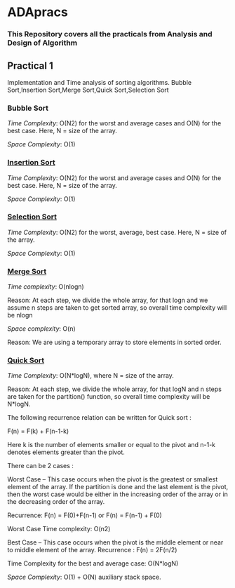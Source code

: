 # ADApracs
### This Repository covers all the practicals from Analysis and Design of Algorithm 

## Practical 1
Implementation and Time analysis of sorting algorithms.
Bubble Sort,Insertion Sort,Merge Sort,Quick Sort,Selection Sort


### Bubble Sort
*Time Complexity*: O(N2) for the worst and average cases and O(N) for the best case. Here, N = size of the array.

*Space Complexity*: O(1)

### [Insertion Sort](insertionsort.cpp)
*Time Complexity*: O(N2) for the worst and average cases and O(N) for the best case. Here, N = size of the array.

*Space Complexity*: O(1)

### [Selection Sort](selectionsort.cpp)
*Time Complexity*: O(N2) for the worst, average, best case. Here, N = size of the array.

*Space Complexity*: O(1)

### [Merge Sort](mergesort.cpp)
*Time complexity*: O(nlogn) 

Reason: At each step, we divide the whole array, for that logn and we assume n steps are taken to get sorted array, so overall time complexity will be nlogn

*Space complexity*: O(n)  

Reason: We are using a temporary array to store elements in sorted order.
### [Quick Sort](quicksort.cpp)
*Time Complexity*: O(N*logN), where N = size of the array.

Reason: At each step, we divide the whole array, for that logN and n steps are taken for the partition() function, so overall time complexity will be N*logN.

The following recurrence relation can be written for Quick sort : 

F(n) = F(k) + F(n-1-k) 

Here k is the number of elements smaller or equal to the pivot and n-1-k denotes elements greater than the pivot.

There can be 2 cases :

Worst Case – This case occurs when the pivot is the greatest or smallest element of the array. If the partition is done and the last element is the pivot, then the worst case would be either in the increasing order of the array or in the decreasing order of the array. 

Recurrence:
F(n) = F(0)+F(n-1)  or  F(n) = F(n-1) + F(0) 

Worst Case Time complexity: O(n2) 

Best Case – This case occurs when the pivot is the middle element or near to middle element of the array.
Recurrence :
F(n) = 2F(n/2)

Time Complexity for the best and average case: O(N*logN)

*Space Complexity*: O(1) + O(N) auxiliary stack space.


